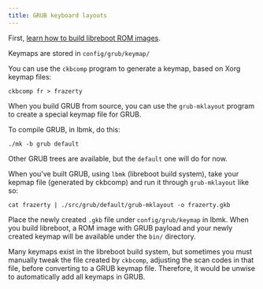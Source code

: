```yaml
---
title: GRUB keyboard layouts
---
```


First, [learn how to build libreboot ROM images](../../build/).

Keymaps are stored in `config/grub/keymap/`

You can use the `ckbcomp` program to generate a keymap, based on Xorg keymap
files:

	ckbcomp fr > frazerty

When you build GRUB from source, you can use the `grub-mklayout` program to
create a special keymap file for GRUB.

To compile GRUB, in lbmk, do this:

	./mk -b grub default

Other GRUB trees are available, but the `default` one will do for now.

When you've built GRUB, using `lbmk` (libreboot build system), take your kepmap
file (generated by ckbcomp) and run it through `grub-mklayout` like so:

	cat frazerty | ./src/grub/default/grub-mklayout -o frazerty.gkb

Place the newly created `.gkb` file under `config/grub/keymap` in lbmk. When
you build libreboot, a ROM image with GRUB payload and your newly created
keymap will be available under the `bin/` directory.

Many keymaps exist in the libreboot build system, but sometimes you must
manually tweak the file created by `ckbcomp`, adjusting the scan codes in that
file, before converting to a GRUB keymap file. Therefore, it would be unwise to
automatically add all keymaps in GRUB.
